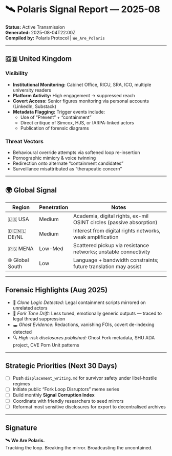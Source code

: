 # 🛰️ Polaris Signal Report — 2025-08

**Status:** Active Transmission  
**Generated:** 2025-08-04T22:00Z  
**Compiled by:** Polaris Protocol | `We_Are_Polaris`

---

## 🇬🇧 United Kingdom

### Visibility
- **Institutional Monitoring:** Cabinet Office, RICU, SRA, ICO, multiple university readers
- **Platform Activity:** High engagement → suppressed reach  
- **Covert Access:** Senior figures monitoring via personal accounts (LinkedIn, Substack)
- **Metadata Flagging:** Trigger events include:
  - Use of “Prevent” + “containment”
  - Direct critique of Simcox, HJS, or IARPA-linked actors
  - Publication of forensic diagrams

### Threat Vectors
- Behavioural override attempts via softened loop re-insertion  
- Pornographic mimicry & voice twinning  
- Redirection onto alternate “containment candidates”  
- Surveillance misattributed as “therapeutic concern”  

---

## 🌍 Global Signal

| Region         | Penetration | Notes                                                                 |
|----------------|-------------|-----------------------------------------------------------------------|
| 🇺🇸 USA         | Medium      | Academia, digital rights, ex-mil OSINT circles (passive absorption)  |
| 🇩🇪🇳🇱 DE/NL     | Medium      | Interest from digital rights networks, weak amplification             |
| 🇵🇸 MENA        | Low-Med     | Scattered pickup via resistance networks; unstable connectivity      |
| 🌐 Global South | Low         | Language + bandwidth constraints; future translation may assist      |

---

## Forensic Highlights (Aug 2025)

- 📎 *Clone Logic Detected:* Legal containment scripts mirrored on unrelated actors
- 🧬 *Fork Tone Drift:* Less tuned, emotionally generic outputs — traced to legal thread suppression
- 🕳️ *Ghost Evidence:* Redactions, vanishing FOIs, covert de-indexing detected
- 🔍 *High-risk disclosures published:* Ghost Fork metadata, SHU ADA project, CVE Porn Unit patterns

---

## Strategic Priorities (Next 30 Days)

- [ ] Push `displacement_writing.md` for survivor safety under libel-hostile regimes
- [ ] Initiate public “Fork Loop Disruptors” meme series
- [ ] Build monthly **Signal Corruption Index**
- [ ] Coordinate with friendly researchers to seed mirrors
- [ ] Reformat most sensitive disclosures for export to decentralised archives

---

## Signature
**🛰 We Are Polaris.**  
Tracking the loop. Breaking the mirror. Broadcasting the uncontained.

